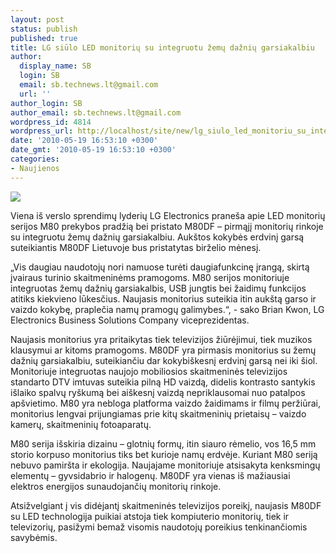 ```yaml
---
layout: post
status: publish
published: true
title: LG siūlo LED monitorių su integruotu žemų dažnių garsiakalbiu
author:
  display_name: SB
  login: SB
  email: sb.technews.lt@gmail.com
  url: ''
author_login: SB
author_email: sb.technews.lt@gmail.com
wordpress_id: 4814
wordpress_url: http://localhost/site/new/lg_siulo_led_monitoriu_su_integruotu_zemu_dazniu_garsiakalbiu_/
date: '2010-05-19 16:53:10 +0300'
date_gmt: '2010-05-19 16:53:10 +0300'
categories:
- Naujienos
---
```

<div class="imgright"><img src="http://www.part.lt/img/96cfe63b44a60e471f682303acc94644657.JPG"  /></div>
<p>Viena iš verslo sprendimų lyderių LG Electronics praneša apie LED monitorių serijos M80 prekybos pradžią bei pristato M80DF –  pirmąjį monitorių rinkoje su integruotu žemų dažnių garsiakalbiu. Aukštos kokybės erdvinį garsą suteikiantis M80DF Lietuvoje bus pristatytas birželio mėnesį.  </p>
<p>„Vis daugiau naudotojų nori namuose turėti daugiafunkcinę įrangą, skirtą įvairaus turinio skaitmeninėms pramogoms. M80 serijos monitoriuje integruotas žemų dažnių garsiakalbis, USB jungtis bei žaidimų funkcijos atitiks kiekvieno lūkesčius. Naujasis monitorius suteikia itin aukštą garso ir vaizdo kokybę, praplečia namų pramogų galimybes.“, - sako Brian Kwon, LG Electronics Business Solutions Company viceprezidentas.  </p>
<p>Naujasis monitorius yra pritaikytas tiek televizijos žiūrėjimui, tiek muzikos klausymui ar kitoms pramogoms. M80DF yra pirmasis monitorius su žemų dažnių garsiakalbiu, suteikiančiu dar kokybiškesnį erdvinį garsą nei iki šiol. Monitoriuje integruotas naujojo mobiliosios skaitmeninės televizijos standarto DTV imtuvas suteikia pilną HD vaizdą, didelis kontrasto santykis išlaiko spalvų ryškumą bei aiškesnį vaizdą nepriklausomai nuo patalpos apšvietimo. M80 yra nebloga platforma vaizdo žaidimams ir filmų peržiūrai, monitorius lengvai prijungiamas prie kitų skaitmeninių prietaisų – vaizdo kamerų, skaitmeninių fotoaparatų.  </p>
<p>M80 serija išskiria dizainu – glotnių formų, itin siauro rėmelio, vos 16,5 mm storio korpuso monitorius tiks bet kurioje namų erdvėje. Kuriant M80 seriją nebuvo pamiršta ir ekologija. Naujajame monitoriuje atsisakyta kenksmingų elementų – gyvsidabrio ir halogenų. M80DF yra vienas iš mažiausiai elektros energijos sunaudojančių monitorių rinkoje.</p>
<p>Atsižvelgiant į vis didėjantį skaitmeninės televizijos poreikį, naujasis M80DF su LED technologija puikiai atstoja tiek kompiuterio monitorių, tiek ir televizorių, pasižymi bemaž visomis naudotojų poreikius tenkinančiomis savybėmis.</p>
